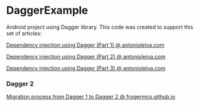 DaggerExample
=============

Android project using Dagger library. This code was created to support this set of articles:

[Dependency injection using Dagger (Part 1) @ antonioleiva.com](http://antonioleiva.com/dependency-injection-android-dagger-part-1/)

[Dependency injection using Dagger (Part 2) @ antonioleiva.com](http://antonioleiva.com/dagger-android-part-2/)

[Dependency injection using Dagger (Part 3) @ antonioleiva.com](http://antonioleiva.com/dagger-3/)

### Dagger 2

[Migration process from Dagger 1 to Dagger 2 @ frogermcs.github.io](http://frogermcs.github.io/dagger-1-to-2-migration/)
